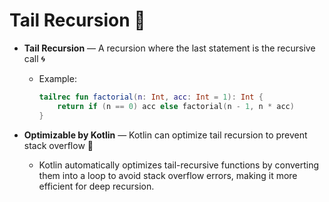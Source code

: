# Tail Recursion 🔁

- **Tail Recursion** — A recursion where the last statement is the recursive call 🌀
  - Example:
    ```kotlin
    tailrec fun factorial(n: Int, acc: Int = 1): Int {
        return if (n == 0) acc else factorial(n - 1, n * acc)
    }
    ```

- **Optimizable by Kotlin** — Kotlin can optimize tail recursion to prevent stack overflow 🚀
  - Kotlin automatically optimizes tail-recursive functions by converting them into a loop to avoid stack overflow errors, making it more efficient for deep recursion.
